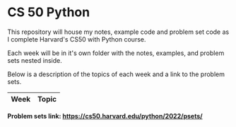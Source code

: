 # CS 50 Python
This repository will house my notes, example code and problem set code as I complete Harvard's CS50 with Python course.

Each week will be in it's own folder with the notes, examples, and problem sets nested inside.

Below is a description of the topics of each week and a link to the problem sets.

|Week|Topic|
|----|-----|

**Problem sets link: https://cs50.harvard.edu/python/2022/psets/**
